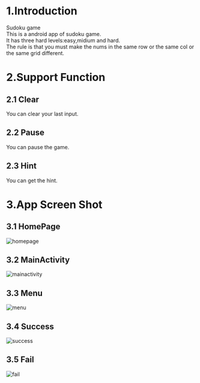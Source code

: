 # 1.Introduction
Sudoku game  
This is a android app of sudoku game.  
It has three hard levels:easy,midium and hard.   
The rule is that you must make the nums in the same row or the same col or the same grid different.
# 2.Support Function
## 2.1 Clear
You can clear your last input.  
## 2.2 Pause
You can pause the game.  
## 2.3 Hint
You can get the hint.   
# 3.App Screen Shot
## 3.1 HomePage
![homepage](https://github.com/hlq1025/Sudoku/blob/master/screenshot/homepage.jpg)
## 3.2 MainActivity
![mainactivity](https://github.com/hlq1025/Sudoku/blob/master/screenshot/mainactivity.jpg)
## 3.3 Menu
![menu](https://github.com/hlq1025/Sudoku/blob/master/screenshot/menu.jpg)
## 3.4 Success
![success](https://github.com/hlq1025/Sudoku/blob/master/screenshot/success.jpg)
## 3.5 Fail
![fail](https://github.com/hlq1025/Sudoku/blob/master/screenshot/fail.jpg)